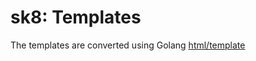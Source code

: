 # sk8: Templates

The templates are converted using Golang [html/template][tmpl]

[tmpl]: https://golang.org/pkg/html/template/